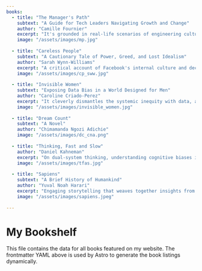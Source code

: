 ```yaml
---
books:
  - title: "The Manager's Path"
    subtext: "A Guide for Tech Leaders Navigating Growth and Change"
    author: "Camille Fournier"
    excerpt: "It's grounded in real-life scenarios of engineering culture, and comes with tactical advice for engineers stepping into leadership on handling challenges and managing people in Tech."
    image: "/assets/images/mp.jpg"
    
  - title: "Careless People"
    subtext: "A Cautionary Tale of Power, Greed, and Lost Idealism"
    author: "Sarah Wynn-Williams"
    excerpt: "A critical account of Facebook's internal culture and decision-making practices, given by a former director of public policy at Facebook."
    image: "/assets/images/cp_sww.jpg"
  
  - title: "Invisible Women"
    subtext: "Exposing Data Bias in a World Designed for Men"
    author: "Caroline Criado-Perez"
    excerpt: "It cleverly dismantles the systemic inequity with data, and demonstrates how that has quietly impacted almost every aspect of daily life."
    image: "/assets/images/invisible_women.jpg"
    
  - title: "Dream Count"
    subtext: "A Novel"
    author: "Chimamanda Ngozi Adichie"
    image: "/assets/images/dc_cna.png"
  
  - title: "Thinking, Fast and Slow"
    author: "Daniel Kahneman"
    excerpt: "On dual-system thinking, understanding cognitive biases in humans, and tools for improved decision-making."
    image: "/assets/images/tfas.jpg"
  
  - title: "Sapiens"
    subtext: "A Brief History of Humankind"
    author: "Yuval Noah Harari"
    excerpt: "Engaging storytelling that weaves together insights from history, science, and economics to reflect upon human nature, identity, and culture."
    image: "/assets/images/sapiens.jpeg"
    
---
```


# My Bookshelf

This file contains the data for all books featured on my website. The frontmatter YAML above is used by Astro to generate the book listings dynamically.